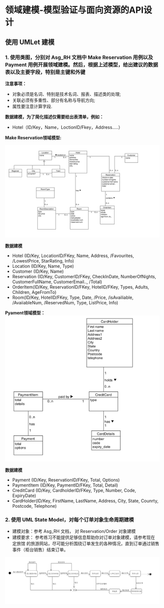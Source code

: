 # 领域建模-模型验证与面向资源的API设计

## 使用 UMLet 建模

### 1. 使用类图，分别对 Asg_RH 文档中 Make Reservation 用例以及 Payment 用例开展领域建模。然后，根据上述模型，给出建议的数据表以及主要字段，特别是主键和外键


   **注意事项：**
   
   + 对象必须是名词、特别是技术名词、报表、描述类的处理;
   + 关联必须有多重性、部分有名称与导航方向;
   + 属性要注意计算字段.
      
      
   **数据建模，为了简化描述仅需要给出表清单，例如：**
   
   + Hotel（ID/Key，Name，LoctionID/Fkey，Address…..） 
      
  
  **Make Reservation领域模型:**

   ![领域模型_make_reservation](temp/8_1_1.png)
 
  **数据建模**
   + Hotel (ID/Key, LocationID/FKey, Name, Address, /Favourites, /LowestPrice, StarRating, Info)
   + Location (ID/Key, Name, Type)
   + Customer (ID/Key, Name)
   + Reservation (ID/Key, CustomerID/FKey, CheckInDate, NumberOfNights, CustomerFullName, CustomerEmail.., /Total)
   + OrderItem(ID/Key, ReservationID/FKey, HotelID/FKey, Types, Adults, Children, AgeFromTo)
   + Room(ID/Key, HotelID/FKey, Type, Date, /Price, /isAvailiable, /AvaiiableNum, /ReservedNum, Type, ListPrice, Info)

   **Pyament领域模型：**
   ![领域模型_payment](temp/8_1_2.png)

   **数据建模**
   
   + Payment (ID/Key, ReservationID/FKey, Total, Options)
   + PaymentItem (ID/Key, PaymentID/FKey, Total, Detail)
   + CreditCard (ID/Key, CardholderID/FKey, Type, Number, Code, ExpiryDate)
   + CardHolder(ID/Key, FirstName, LastName, Address, City, State, Counrty, Postcode, Telephone)
  
### 2. 使用 UML State Model，对每个订单对象生命周期建模
 + 建模对象：参考 Asg_RH 文档， 对 Reservation/Order 对象建模
 + 建模要求： 参考练习不能提供足够信息帮助你对订单对象建模，请参考现在 定旅馆 的旅游网站，尽可能分析围绕订单发生的各种情况，直到订单通过销售事件（柜台销售）结束订单。
 
 ![状态模型_订单](temp/8_2.png)
 
 
  

